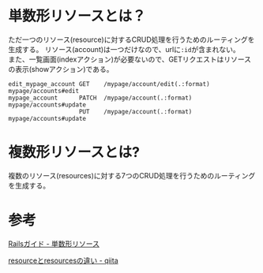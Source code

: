 # 単数形リソースとは？

ただ一つのリソース(resource)に対するCRUD処理を行うためのルーティングを生成する。
リソース(account)は一つだけなので、urlに`:id`が含まれない。  
また、一覧画面(indexアクション)が必要ないので、GETリクエストはリソースの表示(showアクション)である。

```
edit_mypage_account GET    /mypage/account/edit(.:format)   mypage/accounts#edit
mypage_account      PATCH  /mypage/account(.:format)        mypage/accounts#update
                    PUT    /mypage/account(.:format)        mypage/accounts#update
```

# 複数形リソースとは?

複数のリソース(resources)に対する7つのCRUD処理を行うためのルーティングを生成する。

# 参考

[Railsガイド - 単数形リソース](https://railsguides.jp/routing.html#%E5%8D%98%E6%95%B0%E5%BD%A2%E3%83%AA%E3%82%BD%E3%83%BC%E3%82%B9)

[resourceとresourcesの違い - qiita](https://qiita.com/ryuuuuuuuuuu/items/e5960c7fecad4ef1301b)